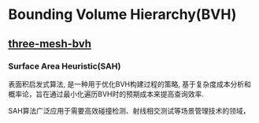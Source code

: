 # Bounding Volume Hierarchy(BVH)


## [three-mesh-bvh](https://github.com/gkjohnson/three-mesh-bvh)

### Surface Area Heuristic(SAH)

表面积启发式算法, 是一种用于优化BVH构建过程的策略, 基于复杂度成本分析和概率论，旨在通过最小化遍历BVH时的预期成本来提高查询效率.

SAH算法广泛应用于需要高效碰撞检测、射线相交测试等场景管理技术的领域，

